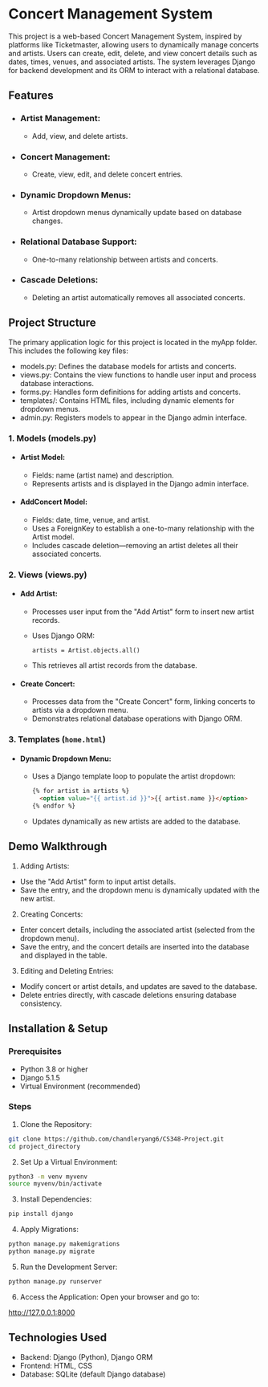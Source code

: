 # Concert Management System
This project is a web-based Concert Management System, inspired by platforms like Ticketmaster, allowing users to dynamically manage concerts and artists. Users can create, edit, delete, and view concert details such as dates, times, venues, and associated artists. The system leverages Django for backend development and its ORM to interact with a relational database.

## Features
- ### Artist Management:
  - Add, view, and delete artists.
- ### Concert Management:
  - Create, view, edit, and delete concert entries.
- ### Dynamic Dropdown Menus:
  - Artist dropdown menus dynamically update based on database changes.
- ### Relational Database Support:
  - One-to-many relationship between artists and concerts.
- ### Cascade Deletions:
  - Deleting an artist automatically removes all associated concerts.

## Project Structure

The primary application logic for this project is located in the myApp folder. This includes the following key files:
- models.py: Defines the database models for artists and concerts.
- views.py: Contains the view functions to handle user input and process database interactions.
- forms.py: Handles form definitions for adding artists and concerts.
- templates/: Contains HTML files, including dynamic elements for dropdown menus.
- admin.py: Registers models to appear in the Django admin interface.
### 1. Models (models.py)
- #### Artist Model:
  - Fields: name (artist name) and description.
  - Represents artists and is displayed in the Django admin interface.
- #### AddConcert Model:
  - Fields: date, time, venue, and artist.
  - Uses a ForeignKey to establish a one-to-many relationship with the Artist model.
  - Includes cascade deletion—removing an artist deletes all their associated concerts.    

### 2. Views (views.py)
- #### Add Artist:
  - Processes user input from the "Add Artist" form to insert new artist records.
  - Uses Django ORM:

    ```
    artists = Artist.objects.all()
    ```
  - This retrieves all artist records from the database.
- #### Create Concert:
  - Processes data from the "Create Concert" form, linking concerts to artists via a dropdown menu.
  - Demonstrates relational database operations with Django ORM.
 
### 3. Templates (```home.html```)
- #### Dynamic Dropdown Menu:
  - Uses a Django template loop to populate the artist dropdown:
    
    ```html
    {% for artist in artists %}
      <option value="{{ artist.id }}">{{ artist.name }}</option>
    {% endfor %}
    ```
  
  - Updates dynamically as new artists are added to the database.

## Demo Walkthrough
1. Adding Artists:
  - Use the "Add Artist" form to input artist details.
  - Save the entry, and the dropdown menu is dynamically updated with the new artist.
2. Creating Concerts:
  - Enter concert details, including the associated artist (selected from the dropdown menu).
  - Save the entry, and the concert details are inserted into the database and displayed in the table.
3. Editing and Deleting Entries:
  - Modify concert or artist details, and updates are saved to the database.
  - Delete entries directly, with cascade deletions ensuring database consistency.

## Installation & Setup
### Prerequisites
- Python 3.8 or higher
- Django 5.1.5
- Virtual Environment (recommended)

### Steps
1. Clone the Repository:

```bash
git clone https://github.com/chandleryang6/CS348-Project.git
cd project_directory
```

2. Set Up a Virtual Environment:

```bash
python3 -m venv myvenv
source myvenv/bin/activate
```

3. Install Dependencies:

``` bash
pip install django
```

4. Apply Migrations:

```bash
python manage.py makemigrations
python manage.py migrate
```

5. Run the Development Server:

```bash
python manage.py runserver
```

6. Access the Application: Open your browser and go to:

http://127.0.0.1:8000

## Technologies Used
- Backend: Django (Python), Django ORM
- Frontend: HTML, CSS
- Database: SQLite (default Django database)






